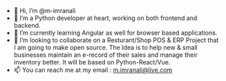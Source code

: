 - 👋 Hi, I’m @m-imranali
- 👀 I’m a Python developer at heart, working on both frontend and backend.
- 🌱 I’m currently learning Angular as well for browser based applications.
- 💞️ I’m looking to collaborate on a Resturant/Shop POS & ERP Project that I am going to make open source. 
     The Idea is to help new & small businesses maintain an e-record of their sales and manage their inventory better.
     It will be based on Python-React/Vue.
- 📫 You can reach me at my email : m.imranali@live.com

<!---
m-imranali/m-imranali is a ✨ special ✨ repository because its `README.md` (this file) appears on your GitHub profile.
You can click the Preview link to take a look at your changes.
--->

